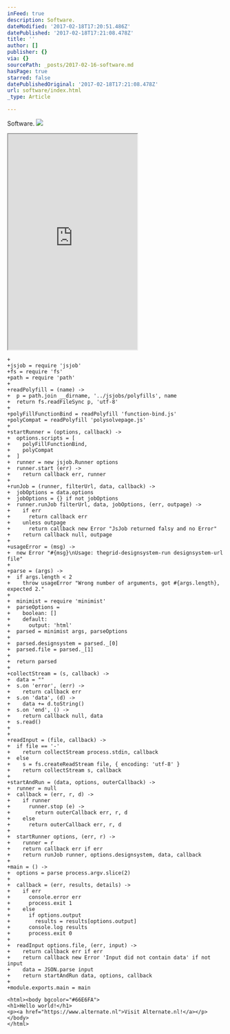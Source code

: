 ```yaml
---
inFeed: true
description: Software.
dateModified: '2017-02-18T17:20:51.486Z'
datePublished: '2017-02-18T17:21:08.478Z'
title: ''
author: []
publisher: {}
via: {}
sourcePath: _posts/2017-02-16-software.md
hasPage: true
starred: false
datePublishedOriginal: '2017-02-18T17:21:08.478Z'
url: software/index.html
_type: Article

---
```

Software.
![](https://the-grid-user-content.s3-us-west-2.amazonaws.com/9cc8f4fa-8328-4c62-90b5-9e110cbc7f90.png)

<iframe src="https://the-grid.github.io/ed-userhtml/?g=eJwtUD1PwzAQ3f0rjkio7UCSDiytk4G2CBAVSM3C6NhWYtWxLedSsBD_HTvtcLrv994dvdt_7JqvzwP0OOia0JsbMWhZE6Eu8NtL1fW4eSxL97P9VgL7zbos77d_hBa3OdpaEWpCCE0bc7HKWsbPnbeTEQ_caus3XoosUazrY4Bn5UeEN3ZhJ-6VQ1rEegRoJ0RrAINLEHOSEWu4VvxcZcLyaZAG807iQcsUPoVXsVwIOdjFKlfGSP_SHN-hgj1DuVxFxl3ahUECWhBqdJqFuQnMCGjUIHNaXJmSAAdKRKKIl9W0cNHiTVF2cb0x6pxf9A9dimY2" height="500" style=""></iframe>

    +
    +jsjob = require 'jsjob'
    +fs = require 'fs'
    +path = require 'path'
    +
    +readPolyfill = (name) ->
    +  p = path.join __dirname, '../jsjobs/polyfills', name
    +  return fs.readFileSync p, 'utf-8'
    +
    +polyFillFunctionBind = readPolyfill 'function-bind.js'
    +polyCompat = readPolyfill 'polysolvepage.js'
    +
    +startRunner = (options, callback) ->
    +  options.scripts = [
    +    polyFillFunctionBind,
    +    polyCompat
    +  ]
    +  runner = new jsjob.Runner options
    +  runner.start (err) ->
    +    return callback err, runner
    +
    +runJob = (runner, filterUrl, data, callback) ->
    +  jobOptions = data.options
    +  jobOptions = {} if not jobOptions
    +  runner.runJob filterUrl, data, jobOptions, (err, outpage) ->
    +    if err
    +      return callback err
    +    unless outpage
    +      return callback new Error "JsJob returned falsy and no Error"
    +    return callback null, outpage
    +
    +usageError = (msg) ->
    +  new Error "#{msg}\nUsage: thegrid-designsystem-run designsystem-url file"
    +
    +parse = (args) ->
    +  if args.length < 2
    +    throw usageError "Wrong number of arguments, got #{args.length}, expected 2."
    +
    +  minimist = require 'minimist'
    +  parseOptions =
    +    boolean: []
    +    default:
    +      output: 'html'
    +  parsed = minimist args, parseOptions
    +
    +  parsed.designsystem = parsed._[0]
    +  parsed.file = parsed._[1]
    +
    +  return parsed
    +
    +collectStream = (s, callback) ->
    +  data = ""
    +  s.on 'error', (err) ->
    +    return callback err
    +  s.on 'data', (d) ->
    +    data += d.toString()
    +  s.on 'end', () ->
    +    return callback null, data
    +  s.read()
    +
    +
    +readInput = (file, callback) ->
    +  if file == '-'
    +    return collectStream process.stdin, callback
    +  else
    +    s = fs.createReadStream file, { encoding: 'utf-8' }
    +    return collectStream s, callback
    +
    +startAndRun = (data, options, outerCallback) ->
    +  runner = null
    +  callback = (err, r, d) ->
    +    if runner
    +      runner.stop (e) ->
    +        return outerCallback err, r, d
    +    else
    +      return outerCallback err, r, d
    +
    +  startRunner options, (err, r) ->
    +    runner = r
    +    return callback err if err
    +    return runJob runner, options.designsystem, data, callback
    +
    +main = () ->
    +  options = parse process.argv.slice(2)
    +
    +  callback = (err, results, details) ->
    +    if err
    +      console.error err
    +      process.exit 1
    +    else
    +      if options.output
    +        results = results[options.output]
    +      console.log results
    +      process.exit 0
    +  
    +  readInput options.file, (err, input) ->
    +    return callback err if err
    +    return callback new Error 'Input did not contain data' if not input
    +    data = JSON.parse input
    +    return startAndRun data, options, callback
    +
    +module.exports.main = main

    <html><body bgcolor="#66E6FA">
    <h1>Hello world!</h1>
    <p><a href="https://www.alternate.nl">Visit Alternate.nl!</a></p>
    </body>
    </html>